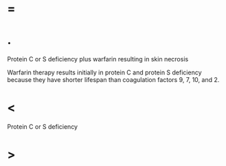 # =

# .

Protein C or S deficiency plus warfarin resulting in skin necrosis

Warfarin therapy results initially in protein C and protein S deficiency because they have shorter lifespan than coagulation factors 9, 7, 10, and 2.

# <

Protein C or S deficiency

# >
